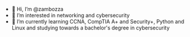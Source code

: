 - 👋 Hi, I’m @zambozza
- 👀 I’m interested in networking and cybersecurity
- 🌱 I’m currently learning CCNA, CompTIA A+ and Security+, Python and Linux and studying towards a bachelor's degree in cybersecurity

<!---
zambozza/zambozza is a ✨ special ✨ repository because its `README.md` (this file) appears on your GitHub profile.
You can click the Preview link to take a look at your changes.
--->
